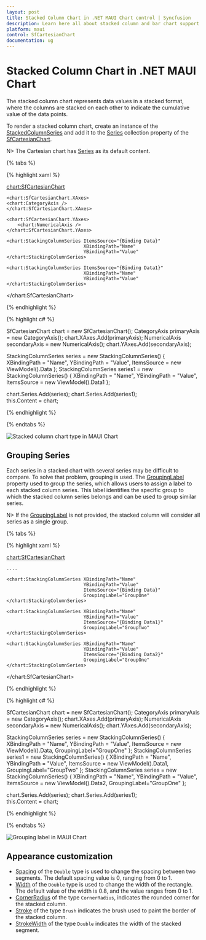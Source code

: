 ```yaml
---
layout: post
title: Stacked Column Chart in .NET MAUI Chart control | Syncfusion
description: Learn here all about stacked column and bar chart support in Syncfusion .NET MAUI Chart (SfCartesianChart) control.
platform: maui
control: SfCartesianChart
documentation: ug
---
```


# Stacked Column Chart in .NET MAUI Chart

The stacked column chart represents data values in a stacked format, where the columns are stacked on each other to indicate the cumulative value of the data points.

To render a stacked column chart, create an instance of the [StackedColumnSeries]() and add it to the [Series](https://help.syncfusion.com/cr/maui/Syncfusion.Maui.Charts.SfCartesianChart.html#Syncfusion_Maui_Charts_SfCartesianChart_Series) collection property of the [SfCartesianChart](https://help.syncfusion.com/cr/maui/Syncfusion.Maui.Charts.SfCartesianChart.html?tabs=tabid-1).

N> The Cartesian chart has [Series](https://help.syncfusion.com/cr/maui/Syncfusion.Maui.Charts.SfCartesianChart.html#Syncfusion_Maui_Charts_SfCartesianChart_Series) as its default content.

{% tabs %}

{% highlight xaml %}

<chart:SfCartesianChart>

    <chart:SfCartesianChart.XAxes>
    <chart:CategoryAxis />
    </chart:SfCartesianChart.XAxes>

    <chart:SfCartesianChart.YAxes>
        <chart:NumericalAxis />
    </chart:SfCartesianChart.YAxes>

    <chart:StackingColumnSeries ItemsSource="{Binding Data}"
                                XBindingPath="Name"
                                YBindingPath="Value"        
    </chart:StackingColumnSeries>

    <chart:StackingColumnSeries ItemsSource="{Binding Data1}"
                                XBindingPath="Name"
                                YBindingPath="Value"         
    </chart:StackingColumnSeries>

</chart:SfCartesianChart>


{% endhighlight %}

{% highlight c# %}

SfCartesianChart chart = new SfCartesianChart();
CategoryAxis primaryAxis = new CategoryAxis();
chart.XAxes.Add(primaryAxis);
NumericalAxis secondaryAxis = new NumericalAxis();
chart.YAxes.Add(secondaryAxis);

StackingColumnSeries  series = new  StackingColumnSeries()
{
    XBindingPath = "Name",
    YBindingPath = "Value",
    ItemsSource = new ViewModel().Data
};
StackingColumnSeries series1 = new StackingColumnSeries()
{
    XBindingPath = "Name",
    YBindingPath = "Value",
    ItemsSource = new ViewModel().Data1
};

chart.Series.Add(series);
chart.Series.Add(series1);     
this.Content = chart;

{% endhighlight %}

{% endtabs %}

![ Stacked column chart type in MAUI Chart]()

## Grouping Series

Each series in a stacked chart with several series may be difficult to compare. To solve that problem, grouping is used.
The [GroupingLabel]() property used to group the series, which allows users to assign a label to each stacked column series. This label identifies the specific group to which the stacked column series belongs and can be used to group similar series.

N> If the [GroupingLabel]() is not provided, the stacked column will consider all series as a single group.

{% tabs %}

{% highlight xaml %}

<chart:SfCartesianChart>
   
    ....

    <chart:StackingColumnSeries XBindingPath="Name"
                                YBindingPath="Value"
                                ItemsSource="{Binding Data}"
                                GroupingLabel="GroupOne"
    </chart:StackingColumnSeries>

    <chart:StackingColumnSeries XBindingPath="Name"
                                YBindingPath="Value"
                                ItemsSource="{Binding Data1}"
                                GroupingLabel="GroupTwo"
    </chart:StackingColumnSeries>

    <chart:StackingColumnSeries XBindingPath="Name"
                                YBindingPath="Value"
                                ItemsSource="{Binding Data2}"
                                GroupingLabel="GroupOne"
    </chart:StackingColumnSeries>

</chart:SfCartesianChart>


{% endhighlight %}

{% highlight c# %}

SfCartesianChart chart = new SfCartesianChart();
CategoryAxis primaryAxis = new CategoryAxis();
chart.XAxes.Add(primaryAxis);
NumericalAxis secondaryAxis = new NumericalAxis();
chart.YAxes.Add(secondaryAxis);

StackingColumnSeries  series = new  StackingColumnSeries()
{
    XBindingPath = "Name",
    YBindingPath = "Value",
    ItemsSource = new ViewModel().Data,
    GroupingLabel="GroupOne"
};
StackingColumnSeries series1 = new StackingColumnSeries()
{
    XBindingPath = "Name",
    YBindingPath = "Value",
    ItemsSource = new ViewModel().Data1,
    GroupingLabel="GroupTwo"
};
StackingColumnSeries  series = new  StackingColumnSeries()
{
    XBindingPath = "Name",
    YBindingPath = "Value",
    ItemsSource = new ViewModel().Data2,
    GroupingLabel="GroupOne"
};

chart.Series.Add(series);
chart.Series.Add(series1);     
this.Content = chart;

{% endhighlight %}

{% endtabs %}

![Grouping label in MAUI Chart]()

## Appearance customization

* [Spacing]() of the `Double` type is used to change the spacing between two segments. The default spacing value is 0, ranging from 0 to 1.
* [Width]() of the `Double` type is used to change the width of the rectangle. The default value of the width is 0.8, and the value ranges from 0 to 1.
* [CornerRadius]() of the type `CornerRadius`, indicates the rounded corner for the stacked column.
* [Stroke]() of the type `Brush` indicates the brush used to paint the border of the stacked column.
* [StrokeWidth]() of the type `Double` indicates the width of the stacked segment.